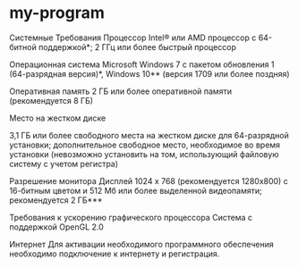 # my-program
Системные Требования
Процессор Intel® или AMD процессор с 64-битной поддержкой*; 2 ГГц или более быстрый процессор

Операционная система Microsoft Windows 7 с пакетом обновления 1 (64-разрядная версия)*, Windows 10** (версия 1709 или более поздняя)

Оперативная память 2 ГБ или более оперативной памяти (рекомендуется 8 ГБ)

Место на жестком диске

3,1 ГБ или более свободного места на жестком диске для 64-разрядной установки; дополнительное свободное место, необходимое во время установки (невозможно установить на том, использующий файловую систему с учетом регистра)

Разрешение монитора Дисплей 1024 x 768 (рекомендуется 1280x800) с 16-битным цветом и 512 Мб или более выделенной видеопамяти; рекомендуется 2 ГБ***

Требования к ускорению графического процессора Система с поддержкой OpenGL 2.0

Интернет Для активации необходимого программного обеспечения необходимо подключение к интернету и регистрация.
